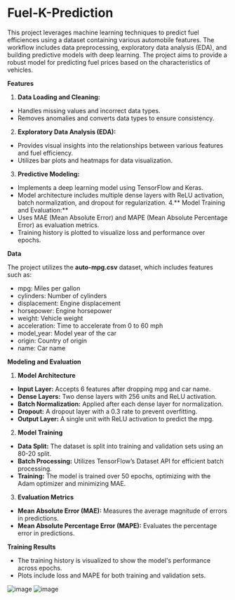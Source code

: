 # **Fuel-K-Prediction**

This project leverages machine learning techniques to predict fuel efficiences using a dataset containing various automobile features. The workflow includes data preprocessing, exploratory data analysis (EDA), and building predictive models with deep learning. The project aims to provide a robust model for predicting fuel prices based on the characteristics of vehicles.

**Features**

1. **Data Loading and Cleaning:**
* Handles missing values and incorrect data types.
* Removes anomalies and converts data types to ensure consistency.
2. **Exploratory Data Analysis (EDA):**
* Provides visual insights into the relationships between various features and fuel efficiency.
* Utilizes bar plots and heatmaps for data visualization.
3. **Predictive Modeling:**
* Implements a deep learning model using TensorFlow and Keras.
* Model architecture includes multiple dense layers with ReLU activation, batch normalization, and dropout for regularization.
4.** Model Training and Evaluation:**
* Uses MAE (Mean Absolute Error) and MAPE (Mean Absolute Percentage Error) as evaluation metrics.
* Training history is plotted to visualize loss and performance over epochs.

**Data**

The project utilizes the **auto-mpg.csv** dataset, which includes features such as:
* mpg: Miles per gallon
* cylinders: Number of cylinders
* displacement: Engine displacement
* horsepower: Engine horsepower
* weight: Vehicle weight
* acceleration: Time to accelerate from 0 to 60 mph
* model_year: Model year of the car
* origin: Country of origin
* name: Car name
  
**Modeling and Evaluation**

1. **Model Architecture**

* **Input Layer:** Accepts 6 features after dropping mpg and car name.
* **Dense Layers:** Two dense layers with 256 units and ReLU activation.
* **Batch Normalization:** Applied after each dense layer for normalization.
* **Dropout:** A dropout layer with a 0.3 rate to prevent overfitting.
* **Output Layer:** A single unit with ReLU activation to predict the mpg.

  
2. **Model Training**

* **Data Split:** The dataset is split into training and validation sets using an 80-20 split.
* **Batch Processing:** Utilizes TensorFlow’s Dataset API for efficient batch processing.
* **Training:** The model is trained over 50 epochs, optimizing with the Adam optimizer and minimizing MAE.

  
3. **Evaluation Metrics**

* **Mean Absolute Error (MAE):** Measures the average magnitude of errors in predictions.
* **Mean Absolute Percentage Error (MAPE):** Evaluates the percentage error in predictions.


**Training Results**

* The training history is visualized to show the model's performance across epochs.
* Plots include loss and MAPE for both training and validation sets.

![image](https://github.com/kunalhchandnani/Fuel-Price-Prediction/assets/88874426/38c0ac96-8451-45cb-b750-3e6147e2fd94)
![image](https://github.com/kunalhchandnani/Fuel-Price-Prediction/assets/88874426/9aedc0e9-908b-48da-a517-87da9c144a5d)

